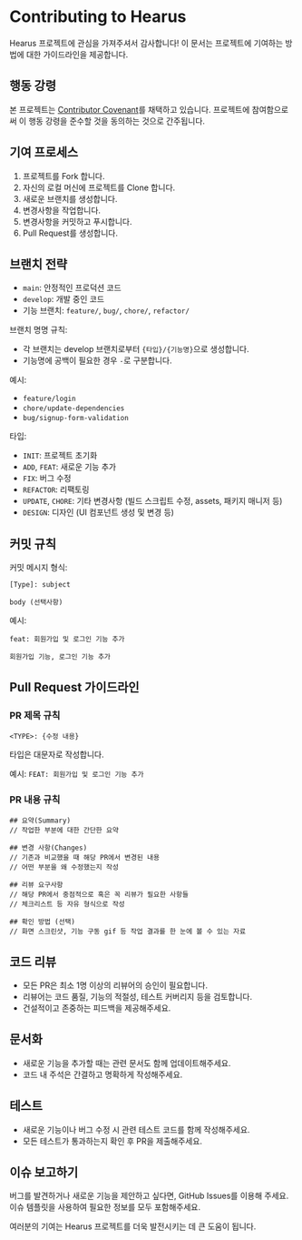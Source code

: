 # Contributing to Hearus

Hearus 프로젝트에 관심을 가져주셔서 감사합니다! 이 문서는 프로젝트에 기여하는 방법에 대한 가이드라인을 제공합니다.

## 행동 강령

본 프로젝트는 [Contributor Covenant](https://www.contributor-covenant.org/version/2/0/code_of_conduct/)를 채택하고 있습니다. 프로젝트에 참여함으로써 이 행동 강령을 준수할 것을 동의하는 것으로 간주됩니다.

## 기여 프로세스

1. 프로젝트를 Fork 합니다.
2. 자신의 로컬 머신에 프로젝트를 Clone 합니다.
3. 새로운 브랜치를 생성합니다.
4. 변경사항을 작업합니다.
5. 변경사항을 커밋하고 푸시합니다.
6. Pull Request를 생성합니다.

## 브랜치 전략

- `main`: 안정적인 프로덕션 코드
- `develop`: 개발 중인 코드
- 기능 브랜치: `feature/`, `bug/`, `chore/`, `refactor/`

브랜치 명명 규칙:
- 각 브랜치는 develop 브랜치로부터 `{타입}/{기능명}`으로 생성합니다.
- 기능명에 공백이 필요한 경우 `-`로 구분합니다.

예시:
- `feature/login`
- `chore/update-dependencies`
- `bug/signup-form-validation`

타입:
- `INIT`: 프로젝트 초기화
- `ADD`, `FEAT`: 새로운 기능 추가
- `FIX`: 버그 수정
- `REFACTOR`: 리팩토링
- `UPDATE`, `CHORE`: 기타 변경사항 (빌드 스크립트 수정, assets, 패키지 매니저 등)
- `DESIGN`: 디자인 (UI 컴포넌트 생성 및 변경 등)

## 커밋 규칙

커밋 메시지 형식:
```
[Type]: subject

body (선택사항)
```

예시:
```
feat: 회원가입 및 로그인 기능 추가

회원가입 기능, 로그인 기능 추가
```

## Pull Request 가이드라인

### PR 제목 규칙

```
<TYPE>: {수정 내용}
```

타입은 대문자로 작성합니다.

예시: `FEAT: 회원가입 및 로그인 기능 추가`

### PR 내용 규칙

```
## 요약(Summary)
// 작업한 부분에 대한 간단한 요약

## 변경 사항(Changes)
// 기존과 비교했을 때 해당 PR에서 변경된 내용
// 어떤 부분을 왜 수정했는지 작성

## 리뷰 요구사항
// 해당 PR에서 중점적으로 혹은 꼭 리뷰가 필요한 사항들
// 체크리스트 등 자유 형식으로 작성

## 확인 방법 (선택)
// 화면 스크린샷, 기능 구동 gif 등 작업 결과를 한 눈에 볼 수 있는 자료
```

## 코드 리뷰

- 모든 PR은 최소 1명 이상의 리뷰어의 승인이 필요합니다.
- 리뷰어는 코드 품질, 기능의 적절성, 테스트 커버리지 등을 검토합니다.
- 건설적이고 존중하는 피드백을 제공해주세요.

## 문서화

- 새로운 기능을 추가할 때는 관련 문서도 함께 업데이트해주세요.
- 코드 내 주석은 간결하고 명확하게 작성해주세요.

## 테스트

- 새로운 기능이나 버그 수정 시 관련 테스트 코드를 함께 작성해주세요.
- 모든 테스트가 통과하는지 확인 후 PR을 제출해주세요.

## 이슈 보고하기

버그를 발견하거나 새로운 기능을 제안하고 싶다면, GitHub Issues를 이용해 주세요. 이슈 템플릿을 사용하여 필요한 정보를 모두 포함해주세요.

여러분의 기여는 Hearus 프로젝트를 더욱 발전시키는 데 큰 도움이 됩니다.
